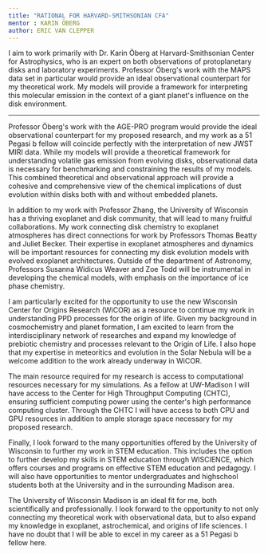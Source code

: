 ```yaml
---
title: "RATIONAL FOR HARVARD-SMITHSONIAN CFA"
mentor : KARIN ÖBERG
author: ERIC VAN CLEPPER
---
```


I aim to work primarily with Dr. Karin Öberg at Harvard-Smithsonian Center for Astrophysics, who is an expert on both observations of protoplanetary disks and laboratory experiments.
Professor Öberg's work with the MAPS data set in particular would provide an ideal observational counterpart for my theoretical work. My models will provide a framework for interpreting this molecular emission in the context of a giant planet's influence on the disk environment. 


---

Professor Öberg's work with the AGE-PRO program would provide the ideal observational counterpart for my proposed research, and my work as a 51 Pegasi b fellow will coincide perfectly with the interpretation of new JWST MIRI data.
While my models will provide a theoretical framework for understanding volatile gas emission from evolving disks, observational data is necessary for benchmarking and constraining the results of my models.
This combined theoretical and observational approach will provide a cohesive and comprehensive view of the chemical implications of dust evolution within disks both with and without embedded planets.

In addition to my work with Professor Zhang, the University of Wisconsin has a thriving exoplanet and disk community, that will lead to many fruitful collaborations. My work connecting disk chemistry to exoplanet atmospheres has direct connections for work by Professors Thomas Beatty and Juliet Becker. Their expertise in exoplanet atmospheres and dynamics will be important resources for connecting my disk evolution models with evolved exoplanet architectures. Outside of the department of Astronomy, Professors Susanna Widicus Weaver and Zoe Todd will be instrumental in developing the chemical models, with emphasis on the importance of ice phase chemistry.

I am particularly excited for the opportunity to use the new Wisconsin Center for Origins Research (WiCOR) as a resource to continue my work in understanding PPD processes for the origin of life. Given my background in cosmochemistry and planet formation, I am excited to learn from the interdisciplinary network of researches and expand my knowledge of prebiotic chemistry and processes relevant to the Origin of Life. I also hope that my expertise in meteoritics and evolution in the Solar Nebula will be a welcome addition to the work already underway in WiCOR. 

The main resource required for my research is access to computational resources necessary for my simulations. As a fellow at UW-Madison I will have access to the Center for High Throughput Computing (CHTC), ensuring sufficient computing power using the center's high performance computing cluster. Through the CHTC I will have access to both CPU and GPU resources in addition to ample storage space necessary for my proposed research.

Finally, I look forward to the many opportunities offered by the University of Wisconsin to further my work in STEM education. This includes the option to further develop my skills in STEM education through WISCIENCE, which offers courses and programs on effective STEM education and pedagogy. I will also have opportunities to mentor undergraduates and highschool students both at the University and in the surrounding Madison area.

The University of Wisconsin Madison is an ideal fit for me, both scientifically and professionally. I look forward to the opportunity to not only connecting my theoretical work with observational data, but to also expand my knowledge in exoplanet, astrochemical, and origins of life sciences. I have no doubt that I will be able to excel in my career as a 51 Pegasi b fellow here.
